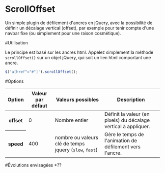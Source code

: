ScrollOffset
===================

Un simple plugin de défilement d'ancres en jQuery, avec la possibilité de définir un décalage vertical (offset), par exemple pour tenir compte d'une navbar fixe (ou simplement pour une raison cosmétique).

#Utilisation

Le principe est basé sur les ancres html.
Appelez simplement la méthode <code>scrollOffset()</code> sur un objet jQuery, qui soit un lien html comportant une ancre.
```javascript
$('a[href^="#"]').scrollOffset();
```

#Options
<table>
	<thead>
		<tr>
			<th>Option</th>
			<th>Valeur par défaut</th>
			<th>Valeurs possibles</th>
			<th>Description</th>
		</tr>
	</thead>
	<tbody>
		<tr>
			<th>offset</th>
			<td>0</td>
			<td>Nombre entier</td>
			<td>Définit la valeur (en pixels) du décalage vertical à appliquer.</td>
		</tr>
		<tr>
			<th>speed</th>
			<td>400</td>
			<td>nombre ou valeurs clé de temps jquery (<code>slow</code>, <code>fast</code>)</td>
			<td>Gère le temps de l'animation de défilement vers l'ancre.</td>
		</tr>
	</tbody>
</table>

#Évolutions envisagées
*??
